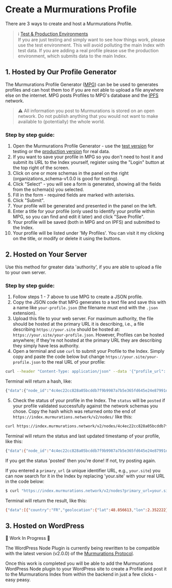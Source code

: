 # Create a Murmurations Profile

There are 3 ways to create and host a Murmurations Profile.

> ℹ️ [Test & Production Environments](/developers/environments.html)  
> If you are just testing and simply want to see how things work, please use the test environment. This will avoid polluting the main Index with test data. If you are adding a real profile please use the production environment, which submits data to the main Index.
> 
## 1. Hosted by Our Profile Generator

The Murmurations Profile Generator ([MPG](https://test-profiles.murmurations.network)) can be be used to generates profiles and can host them too if you are not able to upload a file anywhere else on the internet. MPG posts Profiles to MPG's database and the [IPFS](https://ipfs.io) network.

> :warning: All information you post to Murmurations is stored on an open network. Do not publish anything that you would not want to make available to (potentially) the whole world.

### Step by step guide:

1. Open the Murmurations Profile Generator - use the [test version](https://test-profiles.murmurations.network/) for testing or the [production version](https://profiles.murmurations.network) for real data.
2. If you want to save your profile in MPG so you don't need to host it and submit its URL to the Index yourself, register using the "Login" button at the top right of the screen.
3. Click on one or more schemas in the panel on the right (organizations_schema-v1.0.0 is good for testing).
4. Click "Select" - you will see a form is generated, showing all the fields from the schema(s) you selected.
5. Fill in the form - required fields are marked with asterisks.
6. Click "Submit".
7. Your profile will be generated and presented in the panel on the left.
8. Enter a title for your profile (only used to identify your profile within MPG, so you can find and edit it later) and click "Save Profile".
9. Your profile will be saved (both in MPG and on IPFS) and submitted to the Index.
10. Your profile will be listed under 'My Profiles'. You can visit it my clicking on the title, or modify or delete it using the buttons.

## 2. Hosted on Your Server

Use this method for greater data 'authority', if you are able to upload a file to your own server.

### Step by  step guide:

1. Follow steps 1 - 7 above to use MPG to create a JSON profile.
2. Copy the JSON code that MPG generates to a text file and save this with a name like `your-profile.json` (the filename must end with the `.json` extension).
3. Upload this file to your web server. For maximum authority, the file should be hosted at the primary URL it is describing, i.e., a file describing `https://your.site` should be hosted at: `https://your.site/your-profile.json`. However, Profiles can be hosted anywhere; if they're not hosted at the primary URL they are describing they simply have less authority.
4. Open a terminal and use `curl` to submit your Profile to the Index. Simply copy and paste the code below but change `https://your.site/your-profile.json` to the real URL of your profile:
  ```bash
  curl --header "Content-Type: application/json" --data '{"profile_url": "https://your.site/your-profile.json"}' https://index.murmurations.network/v2/nodes
   ```
  Terminal will return a hash, like:
  ```bash  
  {"data":{"node_id":"4c4ec22cc828a05bcddb7f9b9987a7b5e365fd645e24e87991d0913f236160e8"}}%
  ```
5. Check the status of your profile in the Index. The `status` will be `posted` if your profile validated successfully against the network schemas you chose. Copy the hash which was returned onto the end of `https://index.murmurations.network/v2/nodes/` like this:
  ```bash
  curl https://index.murmurations.network/v2/nodes/4c4ec22cc828a05bcddb7f9b9987a7b5e365fd645e24e87991d0913f236160e8
   ```

Terminal will return the status and last updated timestamp of your profile, like this:
    
  ```bash 
  {"data":{"node_id":"4c4ec22cc828a05bcddb7f9b9987a7b5e365fd645e24e87991d0913f236160e8","profile_url":"https://your.site/your-profile.json","profile_hash":"2168110f2eba3d0c89d59fd728917bbf845528e0d63bc53929132815bf1660fe","status":"posted","last_updated":1657117819}}%
  ```
  If you get the status 'posted' then you're done! If not, try posting again.
  
  If you entered a `primary_url` (a unique identifier URL, e.g., `your.site`) you can now search for it in the Index by replacing 'your.site' with your real URL in the code below:
  ```bash
  $ curl "https://index.murmurations.network/v2/nodes?primary_url=your.site"
   ```
  Terminal will return the result, like this:
  ```bash  
  {"data":[{"country":"FR","geolocation":{"lat":48.856613,"lon":2.352222},"last_updated":1657117819,"linked_schemas":["karte_von_morgen-v1.0.0","murmurations_map-v2.0.0"],"locality":"Paris","primary_url":"your.site","profile_url":"https://your.site/your-profile.json","status":"posted","tags":["open source","software"]}],"meta":{"number_of_results":1,"total_pages":1}}%
  ```

## 3. Hosted on WordPress

:construction: Work In Progress :construction:

The WordPress Node Plugin is currently being rewritten to be compatible with the latest version (v2.0.0) of the [Murmurations Protocol](/about/common-terms.html#murmurations-protocol).

Once this work is completed you will be able to add the Murmurations WordPress Node plugin to your WordPress site to create a Profile and post it to the Murmurations Index from within the backend in just a few clicks - easy peasy.
